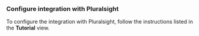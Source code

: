 ### Configure integration with Pluralsight

To configure the integration with Pluralsight, follow the instructions listed in the **Tutorial** view.
